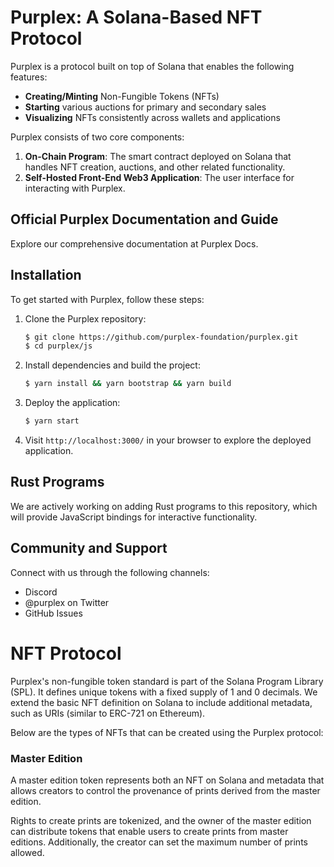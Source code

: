# Purplex: A Solana-Based NFT Protocol

Purplex is a protocol built on top of Solana that enables the following features:

- **Creating/Minting** Non-Fungible Tokens (NFTs)
- **Starting** various auctions for primary and secondary sales
- **Visualizing** NFTs consistently across wallets and applications

Purplex consists of two core components:

1. **On-Chain Program**: The smart contract deployed on Solana that handles NFT creation, auctions, and other related functionality.
2. **Self-Hosted Front-End Web3 Application**: The user interface for interacting with Purplex.

## Official Purplex Documentation and Guide

Explore our comprehensive documentation at Purplex Docs.

## Installation

To get started with Purplex, follow these steps:

1. Clone the Purplex repository:

    ```bash
    $ git clone https://github.com/purplex-foundation/purplex.git
    $ cd purplex/js
    ```

2. Install dependencies and build the project:

    ```bash
    $ yarn install && yarn bootstrap && yarn build
    ```

3. Deploy the application:

    ```bash
    $ yarn start
    ```

4. Visit `http://localhost:3000/` in your browser to explore the deployed application.

## Rust Programs

We are actively working on adding Rust programs to this repository, which will provide JavaScript bindings for interactive functionality.

## Community and Support

Connect with us through the following channels:

- Discord
- @purplex on Twitter
- GitHub Issues

# NFT Protocol

Purplex's non-fungible token standard is part of the Solana Program Library (SPL). It defines unique tokens with a fixed supply of 1 and 0 decimals. We extend the basic NFT definition on Solana to include additional metadata, such as URIs (similar to ERC-721 on Ethereum).

Below are the types of NFTs that can be created using the Purplex protocol:

### **Master Edition**

A master edition token represents both an NFT on Solana and metadata that allows creators to control the provenance of prints derived from the master edition.

Rights to create prints are tokenized, and the owner of the master edition can distribute tokens that enable users to create prints from master editions. Additionally, the creator can set the maximum number of prints allowed.
